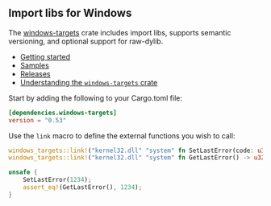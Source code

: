 ## Import libs for Windows

The [windows-targets](https://crates.io/crates/windows-targets) crate includes import libs, supports semantic versioning, and optional support for raw-dylib.

* [Getting started](https://kennykerr.ca/rust-getting-started/)
* [Samples](https://github.com/microsoft/windows-rs/tree/master/crates/samples)
* [Releases](https://github.com/microsoft/windows-rs/releases)
* [Understanding the `windows-targets` crate](https://kennykerr.ca/rust-getting-started/understanding-windows-targets.html)

Start by adding the following to your Cargo.toml file:

```toml
[dependencies.windows-targets]
version = "0.53"
```

Use the `link` macro to define the external functions you wish to call:

```rust
windows_targets::link!("kernel32.dll" "system" fn SetLastError(code: u32));
windows_targets::link!("kernel32.dll" "system" fn GetLastError() -> u32);

unsafe {
    SetLastError(1234);
    assert_eq!(GetLastError(), 1234);
}
```

